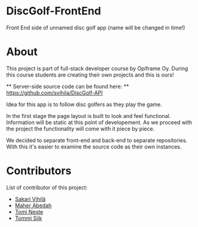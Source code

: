 # DiscGolf-FrontEnd
Front End side of unnamed disc golf app (name will be changed in time!)

# About
This project is part of full-stack developer course by Opiframe Oy. During this course students are creating their own projects and this is ours!

** Server-side source code can be found here: ** https://github.com/svihila/DiscGolf-API


Idea for this app is to follow disc golfers as they play the game. 

In the first stage the page layout is built to look and feel functional. Information will be static at this point of developement. As we proceed with the project the functionality will come with it piece by piece. 

We decided to separate front-end and back-end to separate repositories. With this it's easier to examine the source code as their own instances.


# Contributors
List of contributor of this project:
- [Sakari Vihilä](https://github.com/svihila)
- [Maher Abedah](https://github.com/MaherAbedah)
- [Tomi Neste](https://github.com/nektoplasma)
- [Tommi Siik](https://github.com/tsiika)

